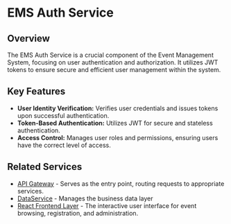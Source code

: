 # EMS Auth Service

## Overview

The EMS Auth Service is a crucial component of the Event Management System, focusing on user authentication and
authorization. It utilizes JWT tokens to ensure secure and efficient user management within the system.

## Key Features

- **User Identity Verification:** Verifies user credentials and issues tokens upon successful authentication.
- **Token-Based Authentication:** Utilizes JWT for secure and stateless authentication.
- **Access Control:** Manages user roles and permissions, ensuring users have the correct level of access.

## Related Services

- [API Gateway](https://github.com/kanakx/ems-api-gateway-spring) - Serves as the entry point, routing requests to
  appropriate services.
- [DataService](https://github.com/kanakx/ems-data-service-spring) - Manages the business data layer
- [React Frontend Layer](https://github.com/kanakx/event-management-react) - The interactive user interface for event browsing, registration, and administration.
